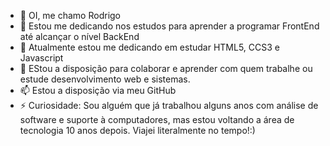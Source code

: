 - 👋 OI, me chamo Rodrigo
- 👀 Estou me dedicando nos estudos para aprender a programar FrontEnd até alcançar o nível BackEnd
- 🌱 Atualmente estou me dedicando em estudar HTML5, CCS3 e Javascript
- 💞️ EStou a disposição para colaborar e aprender com quem trabalhe ou estude desenvolvimento web e sistemas. 
- 📫 Estou a disposição via meu GitHub
- ⚡ Curiosidade: Sou alguém que já trabalhou alguns anos com análise de software e suporte à computadores, mas estou voltando a área de tecnologia 10 anos depois. Viajei literalmente no tempo!:)


